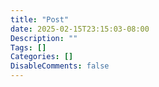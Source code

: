 ```yaml
---
title: "Post"
date: 2025-02-15T23:15:03-08:00
Description: ""
Tags: []
Categories: []
DisableComments: false
---
```


